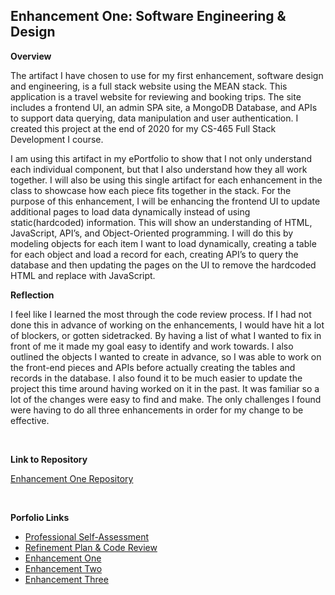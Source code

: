 ## Enhancement One: Software Engineering & Design

**Overview**

The artifact I have chosen to use for my first enhancement, software design and engineering, is a full stack website using the MEAN stack. This application is a travel website for reviewing and booking trips. The site includes a frontend UI, an admin SPA site, a MongoDB Database, and APIs to support data querying, data manipulation and user authentication. I created this project at the end of 2020 for my CS-465 Full Stack Development I course.

I am using this artifact in my ePortfolio to show that I not only understand each individual component, but that I also understand how they all work together. I will also be using this single artifact for each enhancement in the class to showcase how each piece fits together in the stack. For the purpose of this enhancement, I will be enhancing the frontend UI to update additional pages to load data dynamically instead of using static(hardcoded) information. This will show an understanding of HTML, JavaScript, API’s, and Object-Oriented programming. I will do this by modeling objects for each item I want to load dynamically, creating a table for each object and load a record for each, creating API’s to query the database and then updating the pages on the UI to remove the hardcoded HTML and replace with JavaScript.

**Reflection**

I feel like I learned the most through the code review process. If I had not done this in advance of working on the enhancements, I would have hit a lot of blockers, or gotten sidetracked. By having a list of what I wanted to fix in front of me it made my goal easy to identify and work towards. I also outlined the objects I wanted to create in advance, so I was able to work on the front-end pieces and APIs before actually creating the tables and records in the database. I also found it to be much easier to update the project this time around having worked on it in the past. It was familiar so a lot of the changes were easy to find and make. The only challenges I found were having to do all three enhancements in order for my change to be effective.

<br>

**Link to Repository**

[Enhancement One Repository](https://github.com/MattAtencio/cs465-fullstack/tree/portfolio/Software_Engineering)

<br>

**Porfolio Links**<br>
* [Professional Self-Assessment](https://MattAtencio.github.io/index.html)<br>
* [Refinement Plan & Code Review](https://MattAtencio.github.io/CodeReview.html)<br>
* [Enhancement One](https://MattAtencio.github.io/EnhancementOne.html)<br>
* [Enhancement Two](https://MattAtencio.github.io/EnhancementTwo.html)<br>
* [Enhancement Three](https://MattAtencio.github.io/EnhancementThree.html)

